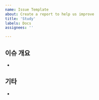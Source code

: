 ```yaml
---
name: Issue Template
about: Create a report to help us improve
title: 'Study'
labels: Docs
assignees: ''

---
```


## 이슈 개요

<!-- 이슈 내용 간단히 -->

-

## 기타

<!-- 관련 다른 이슈 혹은 참고 사항 -->

-

